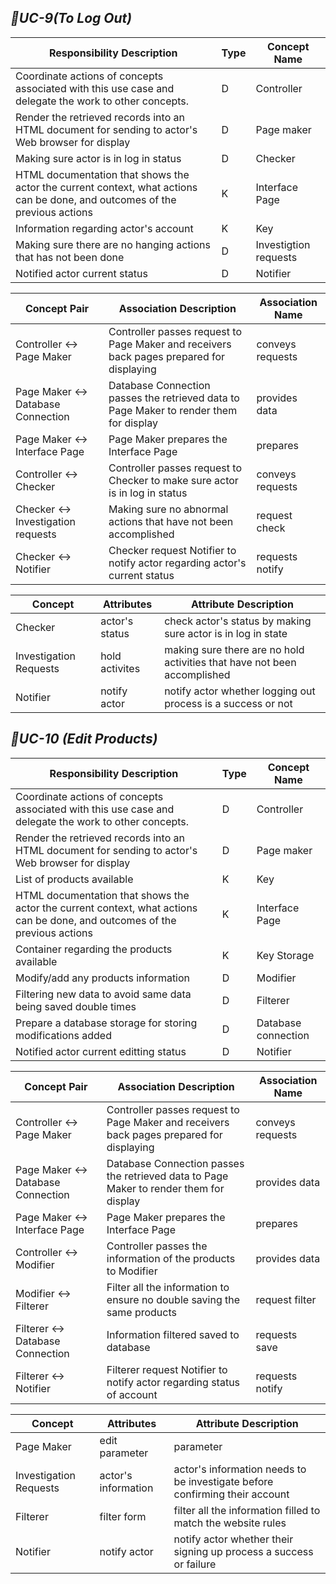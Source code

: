 ## _🍓UC-9(To Log Out)_

Responsibility Description | Type | Concept Name
-------------------------- | ---- | ------------
Coordinate actions of concepts associated with this use case and delegate the work to other concepts. | D | Controller
Render the retrieved records into an HTML document for sending to actor's Web browser for display | D | Page maker
Making sure actor is in log in status | D | Checker 
HTML documentation that shows the actor the current context, what actions can be done, and outcomes of the previous actions | K | Interface Page
Information regarding actor's account | K | Key 
Making sure there are no hanging actions that has not been done | D | Investigtion requests
Notified actor current status | D | Notifier

Concept Pair | Association Description | Association Name
------------ | ----------------------- | ----------------
Controller <-> Page Maker | Controller passes request to Page Maker and receivers back pages prepared for displaying | conveys requests
Page Maker <-> Database Connection | Database Connection passes the retrieved data to Page Maker to render them for display | provides data
Page Maker <-> Interface Page | Page Maker prepares the Interface Page | prepares
Controller <-> Checker | Controller passes request to Checker to make sure actor is in log in status | conveys requests
Checker <-> Investigation requests | Making sure no abnormal actions that have not been accomplished | request check 
Checker <-> Notifier | Checker request Notifier to notify actor regarding actor's current status | requests notify 

Concept | Attributes | Attribute Description 
------- | ---------- | ---------------------
Checker | actor's status | check actor's status by making sure actor is in log in state 
Investigation Requests | hold activites | making sure there are no hold activities that have not been accomplished
Notifier | notify actor | notify actor whether logging out process is a success or not 

## _🍓UC-10 (Edit Products)_

Responsibility Description | Type | Concept Name
-------------------------- | ---- | ------------
Coordinate actions of concepts associated with this use case and delegate the work to other concepts. | D | Controller
Render the retrieved records into an HTML document for sending to actor's Web browser for display | D | Page maker
List of products available | K | Key
HTML documentation that shows the actor the current context, what actions can be done, and outcomes of the previous actions | K | Interface Page
Container regarding the products available | K | Key Storage
Modify/add any products information | D | Modifier 
Filtering new data to avoid same data being saved double times | D | Filterer
Prepare a database storage for storing modifications added | D | Database connection
Notified actor current editting status | D | Notifier

Concept Pair | Association Description | Association Name
------------ | ----------------------- | ----------------
Controller <-> Page Maker | Controller passes request to Page Maker and receivers back pages prepared for displaying | conveys requests
Page Maker <-> Database Connection | Database Connection passes the retrieved data to Page Maker to render them for display | provides data
Page Maker <-> Interface Page | Page Maker prepares the Interface Page | prepares
Controller <-> Modifier | Controller passes the information of the products to Modifier | provides data
Modifier <-> Filterer | Filter all the information to ensure no double saving the same products | request filter
Filterer <-> Database Connection | Information filtered saved to database | requests save
Filterer <-> Notifier | Filterer request Notifier to notify actor regarding status of account | requests notify 

Concept | Attributes | Attribute Description 
------- | ---------- | ---------------------
Page Maker | edit parameter | parameter 
Investigation Requests | actor's information | actor's information needs to be investigate before confirming their account
Filterer | filter form | filter all the information filled to match the website rules
Notifier | notify actor | notify actor whether their signing up process a success or failure 
